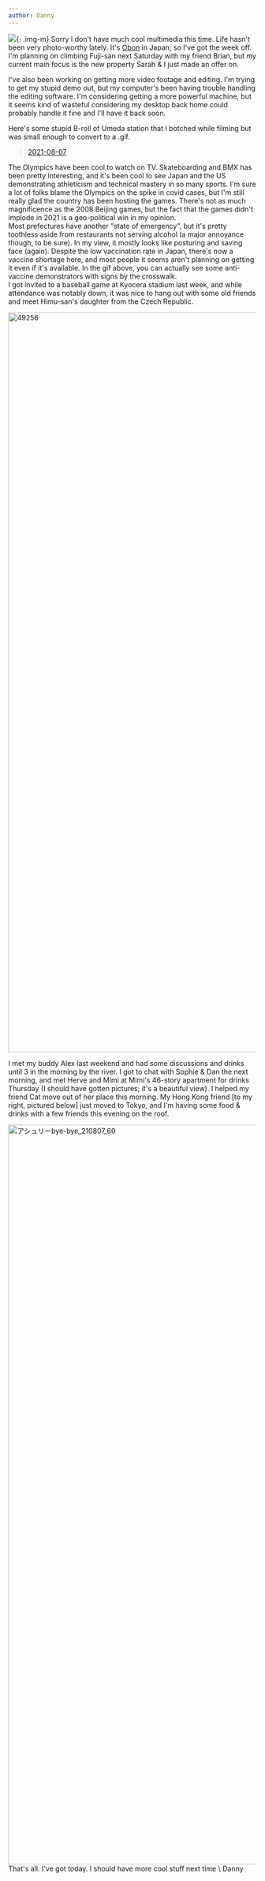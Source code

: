 ```yaml
---
author: Danny
---
```

![](https://live.staticflickr.com/65535/52254171116_dec2b98c39_h.jpg){: .img-m}
Sorry I don't have much cool multimedia this time.  Life hasn't been very photo-worthy lately.
It's [Obon](https://www.japan-guide.com/e/e2286.html) in Japan, so I've got the week off.  I'm planning on climbing Fuji-san next Saturday with my friend Brian, but my current main focus is the new property Sarah & I just made an offer on.

I've also been working on getting more video footage and editing.  I'm trying to get my stupid demo out, but my computer's been having trouble handling the editing software.  I'm considering getting a more powerful machine, but it seems kind of wasteful considering my desktop back home could probably handle it fine and I'll have it back soon.

Here's some stupid B-roll of Umeda station that I botched while filming but was small enough to convert to a .gif.

<div class="img-m">
<blockquote class="imgur-embed-pub" lang="en" data-id="a/Xyylpxv"  ><a href="//imgur.com/a/Xyylpxv">2021-08-07</a></blockquote><script async src="//s.imgur.com/min/embed.js" charset="utf-8"></script>
</div>

The Olympics have been cool to watch on TV.  Skateboarding and BMX has been pretty interesting, and it's been cool to see Japan and the US demonstrating athleticism and technical mastery in so many sports.  I'm sure a lot of folks blame the Olympics on the spike in covid cases, but I'm still really glad the country has been hosting the games.  There's not as much magnificence as the 2008 Beijing games, but the fact that the games didn't implode in 2021 is a geo-political win in my opinion.  \
Most prefectures have another "state of emergency", but it's pretty toothless aside from restaurants not serving alcohol (a major annoyance though, to be sure).  In my view, it mostly looks like posturing and saving face (again).  Despite the low vaccination rate in Japan, there's now a vaccine shortage here, and most people it seems aren't planning on getting it even if it's available.  In the gif above, you can actually see some anti-vaccine demonstrators with signs by the crosswalk. \
I got invited to a baseball game at Kyocera stadium last week, and while attendance was notably down, it was nice to hang out with some old friends and meet Himu-san's daughter from the Czech Republic.

<div class="img-m">
<a data-flickr-embed="true" href="https://www.flickr.com/photos/154842805@N03/52254458184/in/photostream/" title="49256"><img src="https://live.staticflickr.com/65535/52254458184_ebd55fa9b7_z.jpg" width="1500"  alt="49256"></a><script async src="//embedr.flickr.com/assets/client-code.js" charset="utf-8"></script>
</div>

I met my buddy Alex last weekend and had some discussions and drinks until 3 in the morning by the river.  I got to chat with Sophie & Dan the next morning, and met Herve and Mimi at Mimi's 46-story apartment for drinks Thursday (I should have gotten pictures; it's a beautiful view).  I helped my friend Cat move out of her place this morning.  My Hong Kong friend [to my right, pictured below] just moved to Tokyo, and I'm having some food & drinks with a few friends this evening on the roof.

<div class="img-m">
<a data-flickr-embed="true" href="https://www.flickr.com/photos/154842805@N03/52254171116/in/photostream/" title="アシュリーbye-bye_210807_60"><img src="https://live.staticflickr.com/65535/52254171116_75a6a6c32e_z.jpg" width="1500" alt="アシュリーbye-bye_210807_60"></a><script async src="//embedr.flickr.com/assets/client-code.js" charset="utf-8"></script>
</div>
That's all.  I've got today.  I should have more cool stuff next time \
Danny
